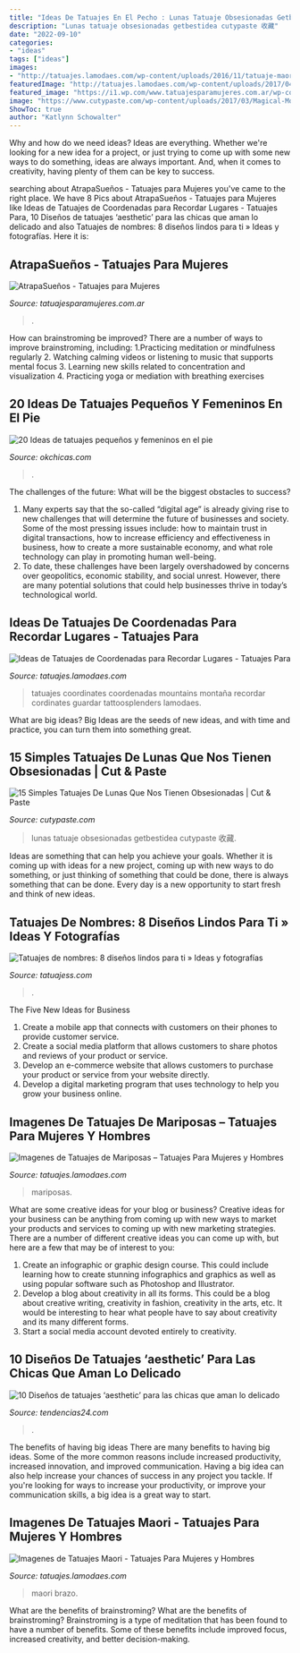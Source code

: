 ```yaml
---
title: "Ideas De Tatuajes En El Pecho : Lunas Tatuaje Obsesionadas Getbestidea Cutypaste 收藏"
description: "Lunas tatuaje obsesionadas getbestidea cutypaste 收藏"
date: "2022-09-10"
categories:
- "ideas"
tags: ["ideas"]
images:
- "http://tatuajes.lamodaes.com/wp-content/uploads/2016/11/tatuaje-maori-en-el-brazo-y-hombro.jpg"
featuredImage: "http://tatuajes.lamodaes.com/wp-content/uploads/2017/04/Tatuajes-de-coordenadas-12.jpg"
featured_image: "https://i1.wp.com/www.tatuajesparamujeres.com.ar/wp-content/uploads/2014/11/Tatuaje-AtrapaSueños.jpg?w=720&amp;ssl=1"
image: "https://www.cutypaste.com/wp-content/uploads/2017/03/Magical-Moon-Tattoo-Designs-27.jpg"
ShowToc: true
author: "Katlynn Schowalter"
---
```



Why and how do we need ideas?
Ideas are everything. Whether we're looking for a new idea for a project, or just trying to come up with some new ways to do something, ideas are always important. And, when it comes to creativity, having plenty of them can be key to success.

	

		
searching about AtrapaSueños - Tatuajes para Mujeres you've came to the right place. We have 8 Pics about AtrapaSueños - Tatuajes para Mujeres like Ideas de Tatuajes de Coordenadas para Recordar Lugares - Tatuajes Para, 10 Diseños de tatuajes ‘aesthetic’ para las chicas que aman lo delicado and also Tatuajes de nombres: 8 diseños lindos para ti » Ideas y fotografías. Here it is:
		
    
## AtrapaSueños - Tatuajes Para Mujeres

<img loading=lazy src="https://i1.wp.com/www.tatuajesparamujeres.com.ar/wp-content/uploads/2014/11/Tatuaje-AtrapaSueños.jpg?w=720&amp;ssl=1" onerror="this.onerror=null;this.src='https://tse2.mm.bing.net/th?id=OIP.rHd77ho7zGWMBbP1SL45pwHaJ4&amp;pid=15.1';" alt="AtrapaSueños - Tatuajes para Mujeres">

_Source: tatuajesparamujeres.com.ar_

>. 

	

How can brainstroming be improved?
There are a number of ways to improve brainstroming, including: 
1.Practicing meditation or mindfulness regularly 
2. Watching calming videos or listening to music that supports mental focus 
3. Learning new skills related to concentration and visualization 
4. Practicing yoga or mediation with breathing exercises 

    
## 20 Ideas De Tatuajes Pequeños Y Femeninos En El Pie

<img loading=lazy src="https://www.okchicas.com/wp-content/uploads/2016/06/Tatuajes-en-el-pie-2.jpg" onerror="this.onerror=null;this.src='https://tse3.mm.bing.net/th?id=OIP.Q0Yw4BajbnwgrMDoZDGmDwHaNL&amp;pid=15.1';" alt="20 Ideas de tatuajes pequeños y femeninos en el pie">

_Source: okchicas.com_

>. 

	

The challenges of the future: What will be the biggest obstacles to success?
1. Many experts say that the so-called “digital age” is already giving rise to new challenges that will determine the future of businesses and society. Some of the most pressing issues include: how to maintain trust in digital transactions, how to increase efficiency and effectiveness in business, how to create a more sustainable economy, and what role technology can play in promoting human well-being.
2. To date, these challenges have been largely overshadowed by concerns over geopolitics, economic stability, and social unrest. However, there are many potential solutions that could help businesses thrive in today’s technological world.

    
## Ideas De Tatuajes De Coordenadas Para Recordar Lugares - Tatuajes Para

<img loading=lazy src="http://tatuajes.lamodaes.com/wp-content/uploads/2017/04/Tatuajes-de-coordenadas-12.jpg" onerror="this.onerror=null;this.src='https://tse3.mm.bing.net/th?id=OIP.PQSxOuvPSy0AW9gx3uTe3QHaJ3&amp;pid=15.1';" alt="Ideas de Tatuajes de Coordenadas para Recordar Lugares - Tatuajes Para">

_Source: tatuajes.lamodaes.com_

>tatuajes coordinates coordenadas mountains montaña recordar cordinates guardar tattoosplenders lamodaes. 

	

What are big ideas?
Big Ideas are the seeds of new ideas, and with time and practice, you can turn them into something great.

    
## 15 Simples Tatuajes De Lunas Que Nos Tienen Obsesionadas | Cut &amp; Paste

<img loading=lazy src="https://www.cutypaste.com/wp-content/uploads/2017/03/Magical-Moon-Tattoo-Designs-27.jpg" onerror="this.onerror=null;this.src='https://tse4.mm.bing.net/th?id=OIP.ofr-14jnhTynub3B5gP-AAHaJ6&amp;pid=15.1';" alt="15 Simples Tatuajes De Lunas Que Nos Tienen Obsesionadas | Cut &amp; Paste">

_Source: cutypaste.com_

>lunas tatuaje obsesionadas getbestidea cutypaste 收藏. 

	

Ideas are something that can help you achieve your goals. Whether it is coming up with ideas for a new project, coming up with new ways to do something, or just thinking of something that could be done, there is always something that can be done. Every day is a new opportunity to start fresh and think of new ideas.

    
## Tatuajes De Nombres: 8 Diseños Lindos Para Ti » Ideas Y Fotografías

<img loading=lazy src="https://tatuajess.com/wp-content/uploads/2018/05/Tatuajes-de-nombres-8-diseños-lindos-para-ti-5-768x587.jpg" onerror="this.onerror=null;this.src='https://tse1.mm.bing.net/th?id=OIP.7ApVptT8yCv4AO_p4F-EqAHaFq&amp;pid=15.1';" alt="Tatuajes de nombres: 8 diseños lindos para ti » Ideas y fotografías">

_Source: tatuajess.com_

>. 

	

The Five New Ideas for Business
1. Create a mobile app that connects with customers on their phones to provide customer service. 
2. Create a social media platform that allows customers to share photos and reviews of your product or service. 
3. Develop an e-commerce website that allows customers to purchase your product or service from your website directly. 
4. Develop a digital marketing program that uses technology to help you grow your business online.

    
## Imagenes De Tatuajes De Mariposas – Tatuajes Para Mujeres Y Hombres

<img loading=lazy src="https://tatuajes.lamodaes.com/wp-content/uploads/2016/11/tatuaje-de-maripos.jpg" onerror="this.onerror=null;this.src='https://tse4.mm.bing.net/th?id=OIP.V8iVsyvVowEEoA_uQ3usNAHaJ6&amp;pid=15.1';" alt="Imagenes de Tatuajes de Mariposas – Tatuajes Para Mujeres y Hombres">

_Source: tatuajes.lamodaes.com_

>mariposas. 

	

What are some creative ideas for your blog or business?
Creative ideas for your business can be anything from coming up with new ways to market your products and services to coming up with new marketing strategies. There are a number of different creative ideas you can come up with, but here are a few that may be of interest to you: 
1) Create an infographic or graphic design course. This could include learning how to create stunning infographics and graphics as well as using popular software such as Photoshop and Illustrator. 
2) Develop a blog about creativity in all its forms. This could be a blog about creative writing, creativity in fashion, creativity in the arts, etc. It would be interesting to hear what people have to say about creativity and its many different forms. 
3) Start a social media account devoted entirely to creativity.

    
## 10 Diseños De Tatuajes ‘aesthetic’ Para Las Chicas Que Aman Lo Delicado

<img loading=lazy src="https://www.tendencias24.com/wp-content/uploads/2021/03/Tatuajes-aesthetic-que-amaras-4-708x700-1.jpg" onerror="this.onerror=null;this.src='https://tse1.mm.bing.net/th?id=OIP.N4SWtjwVjLZ23wxtsVKnrQHaHU&amp;pid=15.1';" alt="10 Diseños de tatuajes ‘aesthetic’ para las chicas que aman lo delicado">

_Source: tendencias24.com_

>. 

	

The benefits of having big ideas
There are many benefits to having big ideas. Some of the more common reasons include increased productivity, increased innovation, and improved communication. Having a big idea can also help increase your chances of success in any project you tackle. If you're looking for ways to increase your productivity, or improve your communication skills, a big idea is a great way to start.

    
## Imagenes De Tatuajes Maori - Tatuajes Para Mujeres Y Hombres

<img loading=lazy src="http://tatuajes.lamodaes.com/wp-content/uploads/2016/11/tatuaje-maori-en-el-brazo-y-hombro.jpg" onerror="this.onerror=null;this.src='https://tse3.mm.bing.net/th?id=OIP.GYRFJs84u7ga890w0CaRsQHaHa&amp;pid=15.1';" alt="Imagenes de Tatuajes Maori - Tatuajes Para Mujeres y Hombres">

_Source: tatuajes.lamodaes.com_

>maori brazo. 

	

What are the benefits of brainstroming?
What are the benefits of brainstroming? Brainstroming is a type of meditation that has been found to have a number of benefits. Some of these benefits include improved focus, increased creativity, and better decision-making.

